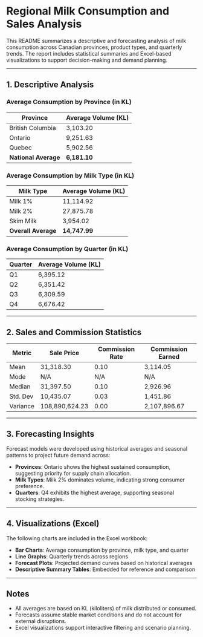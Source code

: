 # Regional Milk Consumption and Sales Analysis

This README summarizes a descriptive and forecasting analysis of milk consumption across Canadian provinces, product types, and quarterly trends. The report includes statistical summaries and Excel-based visualizations to support decision-making and demand planning.

---

## 1. Descriptive Analysis

### Average Consumption by Province (in KL)

| Province           | Average Volume (KL) |
|--------------------|---------------------|
| British Columbia   | 3,103.20            |
| Ontario            | 9,251.63            |
| Quebec             | 5,902.56            |
| **National Average** | **6,181.10**      |

### Average Consumption by Milk Type (in KL)

| Milk Type   | Average Volume (KL) |
|-------------|---------------------|
| Milk 1%     | 11,114.92           |
| Milk 2%     | 27,875.78           |
| Skim Milk   | 3,954.02            |
| **Overall Average** | **14,747.99**  |

### Average Consumption by Quarter (in KL)

| Quarter | Average Volume (KL) |
|---------|---------------------|
| Q1      | 6,395.12            |
| Q2      | 6,351.42            |
| Q3      | 6,309.59            |
| Q4      | 6,676.42            |

---

## 2. Sales and Commission Statistics

| Metric     | Sale Price | Commission Rate | Commission Earned |
|------------|------------|------------------|--------------------|
| Mean       | 31,318.30  | 0.10             | 3,114.05           |
| Mode       | N/A        | N/A              | N/A                |
| Median     | 31,397.50  | 0.10             | 2,926.96           |
| Std. Dev   | 10,435.07  | 0.03             | 1,451.86           |
| Variance   | 108,890,624.23 | 0.00         | 2,107,896.67       |

---

## 3. Forecasting Insights

Forecast models were developed using historical averages and seasonal patterns to project future demand across:

- **Provinces**: Ontario shows the highest sustained consumption, suggesting priority for supply chain allocation.
- **Milk Types**: Milk 2% dominates volume, indicating strong consumer preference.
- **Quarters**: Q4 exhibits the highest average, supporting seasonal stocking strategies.

---

## 4. Visualizations (Excel)

The following charts are included in the Excel workbook:

- **Bar Charts**: Average consumption by province, milk type, and quarter
- **Line Graphs**: Quarterly trends across regions
- **Forecast Plots**: Projected demand curves based on historical averages
- **Descriptive Summary Tables**: Embedded for reference and comparison

---

## Notes

- All averages are based on KL (kiloliters) of milk distributed or consumed.
- Forecasts assume stable market conditions and do not account for external disruptions.
- Excel visualizations support interactive filtering and scenario planning.